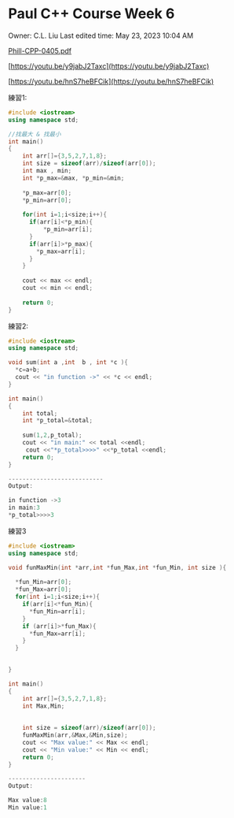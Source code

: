 # Paul C++ Course Week 6

Owner: C.L. Liu
Last edited time: May 23, 2023 10:04 AM

[Phill-CPP-0405.pdf](Paul%20C++%20Course%20Week%206%20d1de413b2ddc42219d651ae84525ae89/Phill-CPP-0405.pdf)

[https://youtu.be/y9jabJ2Taxc](https://youtu.be/y9jabJ2Taxc)

[https://youtu.be/hnS7heBFCik](https://youtu.be/hnS7heBFCik)

練習1:

```cpp
#include <iostream>
using namespace std;

//找最大 & 找最小
int main() 
{
    int arr[]={3,5,2,7,1,8};
    int size = sizeof(arr)/sizeof(arr[0]);
    int max , min; 
    int *p_max=&max, *p_min=&min; 
    
    *p_max=arr[0];
    *p_min=arr[0];
    
    for(int i=1;i<size;i++){
      if(arr[i]<*p_min){
          *p_min=arr[i];        
      }
      if(arr[i]>*p_max){
        *p_max=arr[i];
      }
    }
    
    cout << max << endl;
    cout << min << endl;
    
    return 0;
}
```

練習2:

```cpp
#include <iostream>
using namespace std;

void sum(int a ,int  b , int *c ){
  *c=a+b;
  cout << "in function ->" << *c << endl;
}

int main() 
{
    int total;
    int *p_total=&total;
   
    sum(1,2,p_total);
    cout << "in main:" << total <<endl;
     cout <<"*p_total>>>>" <<*p_total <<endl;
    return 0;
}

---------------------------
Output:

in function ->3
in main:3
*p_total>>>>3
```

練習3 

```cpp
#include <iostream>
using namespace std;

void funMaxMin(int *arr,int *fun_Max,int *fun_Min, int size ){
  
  *fun_Min=arr[0];
  *fun_Max=arr[0];
  for(int i=1;i<size;i++){
    if(arr[i]<*fun_Min){
      *fun_Min=arr[i];
    }
    if (arr[i]>*fun_Max){
      *fun_Max=arr[i];
    }
  }

  
}

int main() 
{
    int arr[]={3,5,2,7,1,8};
    int Max,Min;
 
    
    int size = sizeof(arr)/sizeof(arr[0]);
    funMaxMin(arr,&Max,&Min,size);
    cout << "Max value:" << Max << endl;
    cout << "Min value:" << Min << endl;
    return 0;
}

----------------------
Output:

Max value:8
Min value:1
```